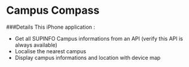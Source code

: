 # Campus Compass

###Details
This iPhone application :
- Get all SUPINFO Campus informations from an API (verify this API is always available)
- Localise the nearest campus
- Display campus informations and location with device map

